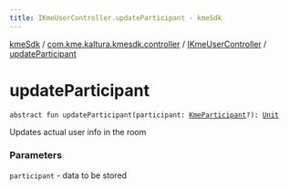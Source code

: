 ```yaml
---
title: IKmeUserController.updateParticipant - kmeSdk
---
```


[kmeSdk](../../index.html) / [com.kme.kaltura.kmesdk.controller](../index.html) / [IKmeUserController](index.html) / [updateParticipant](./update-participant.html)

# updateParticipant

`abstract fun updateParticipant(participant: `[`KmeParticipant`](../../com.kme.kaltura.kmesdk.ws.message.participant/-kme-participant/index.html)`?): `[`Unit`](https://kotlinlang.org/api/latest/jvm/stdlib/kotlin/-unit/index.html)

Updates actual user info in the room

### Parameters

`participant` - data to be stored